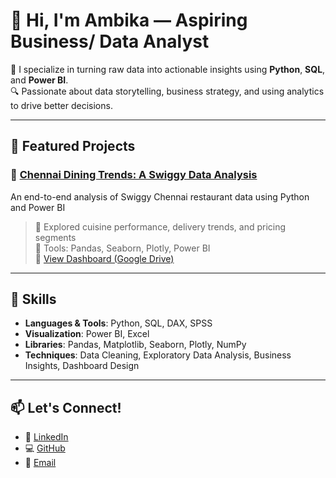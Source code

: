 # 👋 Hi, I'm Ambika — Aspiring Business/ Data Analyst

🎯 I specialize in turning raw data into actionable insights using **Python**, **SQL**, and **Power BI**.  
🔍 Passionate about data storytelling, business strategy, and using analytics to drive better decisions.

---

## 📂 Featured Projects

### 🔸 [Chennai Dining Trends: A Swiggy Data Analysis](https://github.com/ambika1412/Chennai-Dining-Trends-A-Swiggy-Data-Analysis)
An end-to-end analysis of Swiggy Chennai restaurant data using Python and Power BI  
> 🧪 Explored cuisine performance, delivery trends, and pricing segments  
> 🧰 Tools: Pandas, Seaborn, Plotly, Power BI  
> 📎 [View Dashboard (Google Drive)](https://drive.google.com/file/d/1_oFt4H8zABMojBhTFDzF9s5hMPJBLyN9/view?usp=drive_link)

---

## 🧰 Skills

- **Languages & Tools**: Python, SQL, DAX, SPSS
- **Visualization**: Power BI, Excel
- **Libraries**: Pandas, Matplotlib, Seaborn, Plotly, NumPy
- **Techniques**: Data Cleaning, Exploratory Data Analysis, Business Insights, Dashboard Design

---

## 📫 Let's Connect!

- 💼 [LinkedIn](http://www.linkedin.com/in/ambika-v)
- 💻 [GitHub](https://github.com/ambika1412)
- 📧 [Email](mailto:ambu.v1412@gmail.com)


<!--
**ambika1412/ambika1412** is a ✨ _special_ ✨ repository because its `README.md` (this file) appears on your GitHub profile.

Here are some ideas to get you started:

- 🔭 I’m currently working on ...
- 🌱 I’m currently learning ...
- 👯 I’m looking to collaborate on ...
- 🤔 I’m looking for help with ...
- 💬 Ask me about ...
- 📫 How to reach me: ...
- 😄 Pronouns: ...
- ⚡ Fun fact: ...
-->
